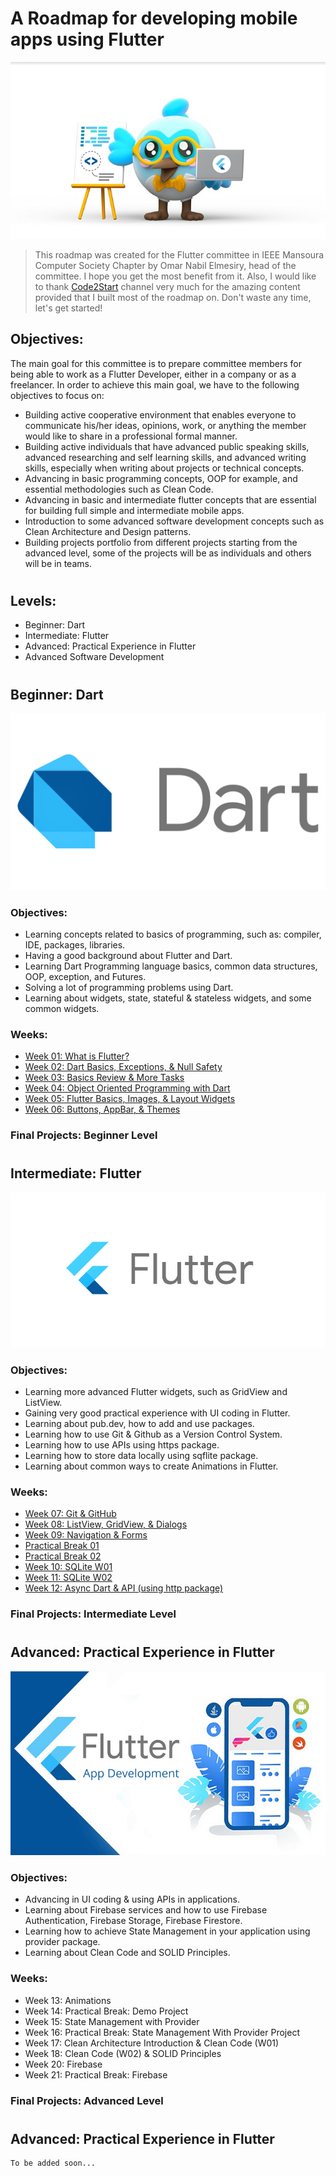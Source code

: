 # A Roadmap for developing mobile apps using Flutter
![Flutter Dash Character: we are very excited to have you on board!](assets/images/dash-flutter.jpg "Flutter Dash Character")
>This roadmap was created for the Flutter committee in IEEE Mansoura Computer Society Chapter by Omar Nabil Elmesiry, head of the committee. I hope you get the most benefit from it. Also, I would like to thank [Code2Start](https://www.youtube.com/@Code2Start) channel very much for the amazing content provided that I built most of the roadmap on. Don't waste any time, let's get started!

## Objectives:

The main goal for this committee is to prepare committee members for being able to work as a Flutter Developer, either in a company or as a freelancer. In order to achieve this main goal, we have to the following objectives to focus on:

- Building active cooperative environment that enables everyone to communicate his/her ideas, opinions, work, or anything the member would like to share in a professional formal manner.
- Building active individuals that have advanced public speaking skills, advanced researching and self learning skills, and advanced writing skills, especially when writing about projects or technical concepts.
- Advancing in basic programming concepts, OOP for example, and essential methodologies such as Clean Code.
- Advancing in basic and intermediate flutter concepts that are essential for building full simple and intermediate mobile apps.
- Introduction to some advanced software development concepts such as Clean Architecture and Design patterns.
- Building projects portfolio from different projects starting from the advanced level, some of the projects will be as individuals and others will be in teams.
#
## Levels:

* Beginner: Dart
* Intermediate: Flutter
* Advanced: Practical Experience in Flutter
* Advanced Software Development

#
## Beginner: Dart
![Dart by Google](assets/images/dart-logo.jpg "Dart Programming Language Logo")

### Objectives:

- Learning concepts related to basics of programming, such as: compiler, IDE, packages, libraries.
- Having a good background about Flutter and Dart.
- Learning Dart Programming language basics, common data structures, OOP, exception, and Futures.
- Solving a lot of programming problems using Dart.
- Learning about widgets, state, stateful & stateless widgets, and some common widgets.

### Weeks:

* [Week 01: What is Flutter?](assets/weeks/beginner/week01.md)
* [Week 02: Dart Basics, Exceptions, & Null Safety](assets/weeks/beginner/week02.md)
* [Week 03: Basics Review & More Tasks](assets/weeks/beginner/week03.md)
* [Week 04: Object Oriented Programming with Dart](assets/weeks/beginner/week04.md)
* [Week 05: Flutter Basics, Images, & Layout Widgets](assets/weeks/beginner/week05.md)
* [Week 06: Buttons, AppBar, & Themes](assets/weeks/week06.md)

### Final Projects: Beginner Level

#
## Intermediate: Flutter
![Flutter by Google](assets/images/flutter-logo.png "Flutter Framework Logo")

### Objectives:

- Learning more advanced Flutter widgets, such as GridView and ListView.
- Gaining very good practical experience with UI coding in Flutter.
- Learning about pub.dev, how to add and use packages.
- Learning how to use Git & Github as a Version Control System.
- Learning how to use APIs using https package.
- Learning how to store data locally using sqflite package.
- Learning about common ways to create Animations in Flutter.

### Weeks:

* [Week 07: Git & GitHub](assets/weeks/intermediate/week07.md)
* [Week 08: ListView, GridView, & Dialogs](assets/weeks/intermediate/week08.md)
* [Week 09: Navigation & Forms](assets/weeks/intermediate/week09.md)
* [Practical Break 01](assets/weeks/intermediate/practical-break01.md)
* [Practical Break 02](assets/weeks/intermediate/practical-break02.md)
* [Week 10: SQLite W01](assets/weeks/intermediate/week10.md)
* [Week 11: SQLite W02](assets/weeks/intermediate/week11.md)
* [Week 12: Async Dart & API (using http package)](assets/weeks/intermediate/week12.md)

### Final Projects: Intermediate Level

#
## Advanced: Practical Experience in Flutter
![Flutter by Google](assets/images/flutter-advanced.png "Flutter Framework Logo")

### Objectives:

- Advancing in UI coding & using APIs in applications.
- Learning about Firebase services and how to use Firebase Authentication, Firebase Storage, Firebase Firestore.
- Learning how to achieve State Management in your application using provider package.
- Learning about Clean Code and SOLID Principles.

### Weeks:

* Week 13: Animations
* Week 14: Practical Break: Demo Project
* Week 15: State Management with Provider
* Week 16: Practical Break: State Management With Provider Project
* Week 17: Clean Architecture Introduction & Clean Code (W01)
* Week 18: Clean Code (W02) & SOLID Principles
* Week 20: Firebase
* Week 21: Practical Break: Firebase

### Final Projects: Advanced Level

#
## Advanced: Practical Experience in Flutter

    To be added soon...